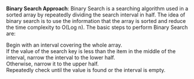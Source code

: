 **Binary Search Approach**: Binary Search is a searching algorithm used in a sorted array by repeatedly dividing the search interval in half. The idea of binary search is to use the information that the array is sorted and reduce the time complexity to O(Log n). The basic steps to perform Binary Search are:

Begin with an interval covering the whole array.  
If the value of the search key is less than the item in the middle of the interval, narrow the interval to the lower half.  
Otherwise, narrow it to the upper half.  
Repeatedly check until the value is found or the interval is empty.  